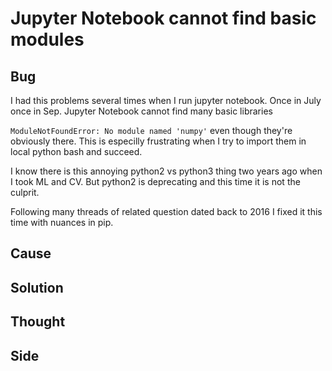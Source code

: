 # Jupyter Notebook cannot find basic modules 

## Bug
I had this problems several times when I run jupyter notebook. Once in July once in Sep. Jupyter Notebook cannot find many basic libraries 

```ModuleNotFoundError: No module named 'numpy'```
even though they're obviously there. This is especilly frustrating when I try to import them in local python bash and succeed. 

I know there is this annoying python2 vs python3 thing two years ago when I took ML and CV. But python2 is deprecating and this time it is not the culprit.

Following many threads of related question dated back to 2016 I fixed it this time with nuances in pip. 

## Cause

## Solution

## Thought

## Side
